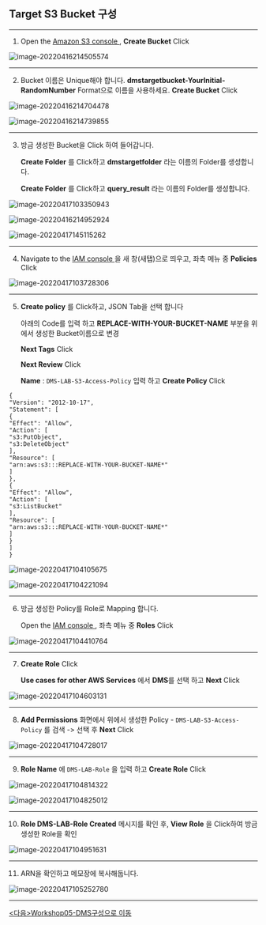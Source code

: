 ## Target S3 Bucket 구성

---

1. Open the [Amazon S3 console ](https://console.aws.amazon.com/s3/), **Create Bucket** Click

![image-20220416214505574](images/image-20220416214505574.png)

---

2. Bucket 이름은 Unique해야 합니다. **dmstargetbucket-YourInitial-RandomNumber** Format으로 이름을 사용하세요. **Create Bucket** Click

![image-20220416214704478](images/image-20220416214704478.png)

![image-20220416214739855](images/image-20220416214739855.png)

---

3. 방금 생성한 Bucket을 Click 하여 들어갑니다. 

   **Create Folder** 를 Click하고 **dmstargetfolder** 라는 이름의 Folder를 생성합니다.

   **Create Folder** 를 Click하고 **query_result** 라는 이름의 Folder를 생성합니다.

![image-20220417103350943](images/image-20220417103350943.png)

![image-20220416214952924](images/image-20220416214952924.png)

![image-20220417145115262](images/image-20220417145115262.png)

---

4. Navigate to the [IAM console ](https://console.aws.amazon.com/iam/) 을 새 창(새탭)으로 띄우고, 좌측 메뉴 중 **Policies** Click

![image-20220417103728306](images/image-20220417103728306.png)

---

5. **Create policy** 를 Click하고, JSON Tab을 선택 합니다

   아래의 Code를 입력 하고 **REPLACE-WITH-YOUR-BUCKET-NAME** 부분을 위에서 생성한 Bucket이름으로 변경

   **Next Tags** Click

   **Next Review** Click

   **Name** : `DMS-LAB-S3-Access-Policy` 입력 하고 **Create Policy** Click

```
{
"Version": "2012-10-17",
"Statement": [
{
"Effect": "Allow",
"Action": [
"s3:PutObject",
"s3:DeleteObject"
],
"Resource": [
"arn:aws:s3:::REPLACE-WITH-YOUR-BUCKET-NAME*"
]
},
{
"Effect": "Allow",
"Action": [
"s3:ListBucket"
],
"Resource": [
"arn:aws:s3:::REPLACE-WITH-YOUR-BUCKET-NAME*"
]
}
]
}

```

![image-20220417104105675](images/image-20220417104105675.png)

![image-20220417104221094](images/image-20220417104221094.png)

---

6. 방금 생성한 Policy를 Role로 Mapping 합니다.

   Open the [IAM console ](https://console.aws.amazon.com/iam/), 좌측 메뉴 중  **Roles** Click

![image-20220417104410764](images/image-20220417104410764.png)

---

7. **Create Role** Click

   **Use cases for other AWS Services** 에서 **DMS**를 선택 하고 **Next** Click

![image-20220417104603131](images/image-20220417104603131.png)

---

8. **Add Permissions** 화면에서 위에서 생성한 Policy - `DMS-LAB-S3-Access-Policy` 를 검색 -> 선택 후 **Next** Click

![image-20220417104728017](images/image-20220417104728017.png)

---

9. **Role Name** 에 `DMS-LAB-Role` 을 입력 하고 **Create Role** Click

![image-20220417104814322](images/image-20220417104814322.png)

![image-20220417104825012](images/image-20220417104825012.png)

---

10. **Role DMS-LAB-Role Created** 메시지를 확인 후, **View Role** 을 Click하여 방금 생성한 Role을 확인

![image-20220417104951631](images/image-20220417104951631.png)

---

11. ARN을 확인하고 메모장에 복사해둡니다.

![image-20220417105252780](images/image-20220417105252780.png)

---

[<다음>Workshop05-DMS구성으로 이동 ](./05.md) 































